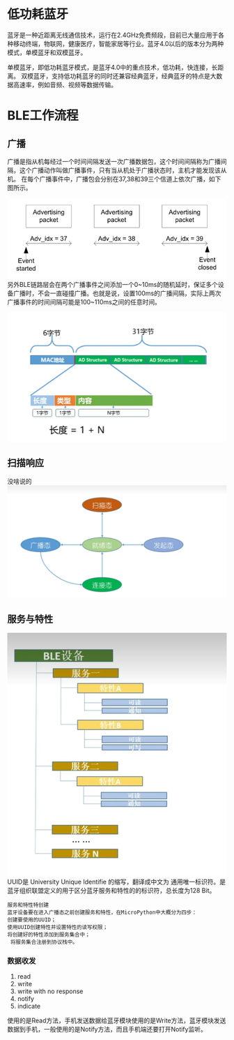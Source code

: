 # 低功耗蓝牙
蓝牙是一种近距离无线通信技术，运行在2.4GHz免费频段，目前已大量应用于各种移动终端，物联网，健康医疗，智能家居等行业。蓝牙4.0以后的版本分为两种模式，单模蓝牙和双模蓝牙。

单模蓝牙，即低功耗蓝牙模式，是蓝牙4.0中的重点技术，低功耗，快连接，长距离。
双模蓝牙，支持低功耗蓝牙的同时还兼容经典蓝牙，经典蓝牙的特点是大数据高速率，例如音频、视频等数据传输。

# BLE工作流程
## 广播
广播是指从机每经过一个时间间隔发送一次广播数据包，这个时间间隔称为广播间隔，这个广播动作叫做广播事件，只有当从机处于广播状态时，主机才能发现该从机。
在每个广播事件中，广播包会分别在37,38和39三个信道上依次广播，如下图所示。

![alt text](image.png)
另外BLE链路层会在两个广播事件之间添加一个0~10ms的随机延时，保证多个设备广播时，不会一直碰撞广播。也就是说，设置100ms的广播间隔，实际上两次广播事件的时间间隔可能是100~110ms之间的任意时间。

![alt text](image-1.png)
## 扫描响应
没啥说的
![alt text](image-2.png)

## 服务与特性
![alt text](image-3.png)
UUID是 University Unique Identifie 的缩写，翻译成中文为 通用唯一标识符。是蓝牙组织联盟定义的用于区分蓝牙服务和特性的的标识符，总长度为128 Bit。
```
服务和特性特创建
蓝牙设备要在进入广播态之前创建服务和特性，在MicroPython中大概分为四步：
创建要使用的UUID；
使用UUID创建特性并设置特性的读写权限；
将创建好的特性添加到服务集合中；
 将服务集合注册到协议栈中。
```

### 数据收发
1. read
2. write
3. write with no response
4. notify
5. indicate

使用的是Read方法，手机发送数据给蓝牙模块使用的是Write方法，蓝牙模块发送数据到手机，一般使用的是Notify方法，而且手机端还要打开Notify监听。
